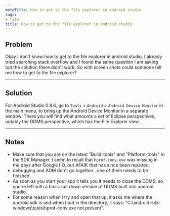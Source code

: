 ```yaml
---
metaTitle: How to get to the file explorer in android studio
tags:
- file
title: How to get to the file explorer in android studio
---
```


## Problem

Okay I don't know how to get to the file explorer in android studio. I already tried searching stack overflow and I found the same question I am asking but the solution there didn't work. So with screen shots could someone tell me how to get to the file explorer?



---

## Solution

For Android Studio 0.8.6, go to `Tools` > `Android` > `Android Device Monitor` in the main menu, to bring up the Android Device Monitor in a separate window. There you will find what amounts a set of Eclipse perspectives, notably the DDMS perspective, which has the File Explorer view.



---

## Notes

-  Make sure that you are on the latest "Build-tools" and "Platform-tools" in the SDK Manager. I seem to recall that `hprof-conv.exe` was missing in the days after Google I|O, but AFAIK that has since been repaired.
- debugging and ADM don't go together.. one of them needs to be finished.
- As soon as you start your app it tells you it needs to close the DDMS, so you're left with a basic cut down version of DDMS built into android studio.
- For some reason when I try and open that up, it asks me where the android sdk is and when I put in the directory, it says: "C:\android-sdk-windows\tools\hprof-conv.exe not present".
